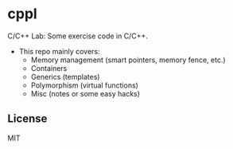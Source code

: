 cppl
====

C/C++ Lab: Some exercise code in C/C++.

- This repo mainly covers:
    + Memory management (smart pointers, memory fence, etc.)
    + Containers
    + Generics (templates)
    + Polymorphism (virtual functions)
    + Misc (notes or some easy hacks)

License
-------

MIT
